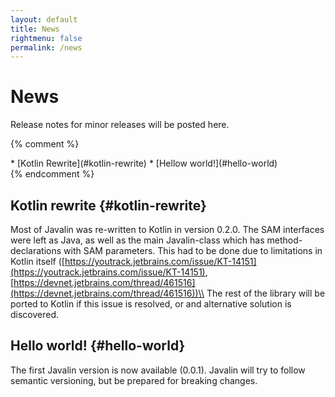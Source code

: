 ```yaml
---
layout: default
title: News
rightmenu: false
permalink: /news
---
```


<h1 class="no-margin-top">News</h1>

Release notes for minor releases will be posted here.

{% comment %}
<div id="spy-nav" class="right-menu" markdown="1">
* [Kotlin Rewrite](#kotlin-rewrite)
* [Hellow world!](#hello-world)
</div>
{% endcomment %}

## Kotlin rewrite {#kotlin-rewrite}
Most of Javalin was re-written to Kotlin in version 0.2.0. The SAM interfaces were left
as Java, as well as the main Javalin-class which has method-declarations with SAM parameters.
This had to be done due to limitations in Kotlin itself ([https://youtrack.jetbrains.com/issue/KT-14151](https://youtrack.jetbrains.com/issue/KT-14151),
[https://devnet.jetbrains.com/thread/461516](https://devnet.jetbrains.com/thread/461516))\\
The rest of the library will be ported to Kotlin if this issue is resolved, or and alternative solution is discovered.


## Hello world! {#hello-world}
The first Javalin version is now available (0.0.1).
Javalin will try to follow semantic versioning, but be prepared for breaking changes.
